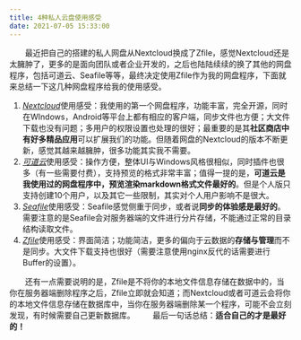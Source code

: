 ```yaml
---
title: 4种私人云盘使用感受
date: 2021-07-05 15:33:00
---
```


　　最近把自己的搭建的私人网盘从Nextcloud换成了Zfile，感觉Nextcloud还是太臃肿了，更多的是面向团队或者企业开发的，之后也陆陆续续的换了其他的网盘程序，包括可道云、Seafile等等，最终决定使用Zfile作为我的网盘程序，下面就来总结一下这几种网盘程序给我的使用感受。  
1. [*Nextcloud*](https://nextcloud.com/)使用感受：我使用的第一个网盘程序，功能丰富，完全开源，同时在WIndows，Android等平台上都有相应的客户端，同步文件也方便；大文件下载也没有问题；多用户的权限设置也处理的很好；最重要的是其**社区商店中有好多精品应用**可以扩展我们的功能。但随着网盘的Nextcloud的版本不断更新，感觉其越来越臃肿，很多功能其实我不需要。
2. [*可道云*](https://kodcloud.com/)使用感受：操作方便，整体UI与Windows风格很相似，同时插件也很多（有一些需要付费），支持预览的格式非常丰富；值得一提的是，**可道云是我使用过的网盘程序中，预览渲染markdown格式文件最好的**。但是个人版只支持创建10个用户，以及其它一些限制，其实对个人用户影响不是很大。
3. [*Seafile*](https://www.seafile.com/)使用感受：Seafile感觉侧重于同步，或者说**同步的体验感是最好的**。需要注意的是Seafile会对服务器端的文件进行分片存储，不能通过正常的目录结构读取文件。
4. [*Zfile*](https://www.zfile.vip/)使用感受：界面简洁；功能简洁，更多的偏向于云数据的**存储与管理**而不是同步。大文件下载支持也很好（需要注意使用nginx反代的话需要进行Buffer的设置）。

　　还有一点需要说明的是，Zfile是不将你的本地文件信息存储在数据中的，当你在服务器端删除程序之后，Zfile立即就会知道；而Nextcloud或者可道云会将你的本地文件信息存储在数据库中，当你在服务器端删除某一个程序，可能不会立刻发现，有时候需要自己更新数据库。
　　最后一句话总结：**适合自己的才是最好的！**